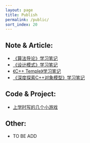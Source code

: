 ```yaml
---
layout: page
title: Publish
permalink: /public/
sort_index: 20
---
```


Note & Article:
---------------

* [《算法导论》学习笔记](http://code.google.com/p/introduction-to-algorithms-notes/)
* [《设计模式》学习笔记](http://download.csdn.net/download/hannosogno/3651050)
* [《C++ Temple》学习笔记](/attachment/C++Templates_%E8%AF%BB%E4%B9%A6%E7%AC%94%E8%AE%B0.pdf)
* [《深度探索C++对象模型》学习笔记](/attachment/%E6%B7%B1%E5%BA%A6%E6%8E%A2%E7%B4%A2C++%E5%AF%B9%E8%B1%A1%E6%A8%A1%E5%9E%8B_%E8%AF%BB%E4%B9%A6%E7%AC%94%E8%AE%B0.pdf)

Code & Project:
----------------

* [上学时写的几个小游戏](/works/2013/11/15/some-game.html)

Other:
----------------

* TO BE ADD
